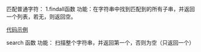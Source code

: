 匹配普通字符：
1.findall函数
功能：在字符串中找到匹配到的所有子串，并返回一个列表，若无，则返回空。

[代码示例](/Users/apple/Desktop/python/Python-Project-To-blocked-brute-force-cracking-password/源代码库/re_findall_ex.py)


search 函数
功能：
扫描整个字符串，并返回第一个，否则为空（只返回一个）

